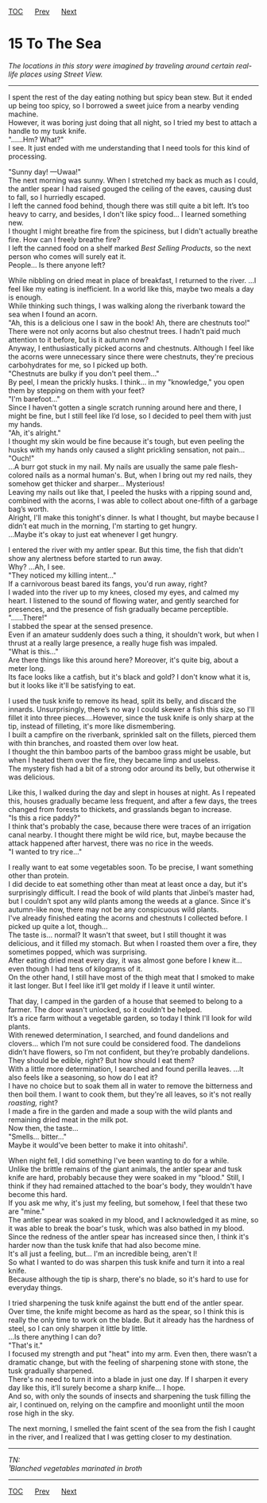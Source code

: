 [TOC](../readme.md)&nbsp;&nbsp;&nbsp;&nbsp;&nbsp;&nbsp;[Prev](section_0014.md)&nbsp;&nbsp;&nbsp;&nbsp;&nbsp;&nbsp;[Next](section_0016.md)



# 15 To The Sea

*The locations in this story were imagined by traveling around certain
real-life places using Street View.*  

------------------------------------------------------------------------

  
I spent the rest of the day eating nothing but spicy bean stew. But it
ended up being too spicy, so I borrowed a sweet juice from a nearby
vending machine.  
However, it was boring just doing that all night, so I tried my best to
attach a handle to my tusk knife.  
"……Hm? What?"  
I see. It just ended with me understanding that I need tools for this
kind of processing.  
  
"Sunny day! —Uwaa!"  
The next morning was sunny. When I stretched my back as much as I could,
the antler spear I had raised gouged the ceiling of the eaves, causing
dust to fall, so I hurriedly escaped.  
I left the canned food behind, though there was still quite a bit left.
It’s too heavy to carry, and besides, I don't like spicy food… I learned
something new.  
I thought I might breathe fire from the spiciness, but I didn't actually
breathe fire. How can I freely breathe fire?  
I left the canned food on a shelf marked *Best Selling Products*, so the
next person who comes will surely eat it.  
People… Is there anyone left?  
  
While nibbling on dried meat in place of breakfast, I returned to the
river. …I feel like my eating is inefficient. In a world like this,
maybe two meals a day is enough.  
While thinking such things, I was walking along the riverbank toward the
sea when I found an acorn.  
"Ah, this is a delicious one I saw in the book! Ah, there are chestnuts
too!"  
There were not only acorns but also chestnut trees. I hadn't paid much
attention to it before, but is it autumn now?  
Anyway, I enthusiastically picked acorns and chestnuts. Although I feel
like the acorns were unnecessary since there were chestnuts, they're
precious carbohydrates for me, so I picked up both.  
"Chestnuts are bulky if you don't peel them…"  
By peel, I mean the prickly husks. I think… in my "knowledge," you open
them by stepping on them with your feet?  
"I'm barefoot…"  
Since I haven't gotten a single scratch running around here and there, I
might be fine, but I still feel like I’d lose, so I decided to peel them
with just my hands.  
"Ah, it's alright."  
I thought my skin would be fine because it's tough, but even peeling the
husks with my hands only caused a slight prickling sensation, not
pain…  
"Ouch!"  
…A burr got stuck in my nail. My nails are usually the same pale
flesh-colored nails as a normal human's. But, when I bring out my red
nails, they somehow get thicker and sharper… Mysterious!  
Leaving my nails out like that, I peeled the husks with a ripping sound
and, combined with the acorns, I was able to collect about one-fifth of
a garbage bag’s worth.  
Alright, I'll make this tonight's dinner. Is what I thought, but maybe
because I didn’t eat much in the morning, I'm starting to get hungry.  
…Maybe it's okay to just eat whenever I get hungry.  
  
I entered the river with my antler spear. But this time, the fish that
didn't show any alertness before started to run away.  
Why? …Ah, I see.  
"They noticed my killing intent…"  
If a carnivorous beast bared its fangs, you'd run away, right?  
I waded into the river up to my knees, closed my eyes, and calmed my
heart. I listened to the sound of flowing water, and gently searched for
presences, and the presence of fish gradually became perceptible.  
"……There!"  
I stabbed the spear at the sensed presence.  
Even if an amateur suddenly does such a thing, it shouldn't work, but
when I thrust at a really large presence, a really huge fish was
impaled.  
"What is this…"  
Are there things like this around here? Moreover, it's quite big, about
a meter long.  
Its face looks like a catfish, but it's black and gold? I don't know
what it is, but it looks like it'll be satisfying to eat.  
  
I used the tusk knife to remove its head, split its belly, and discard
the innards. Unsurprisingly, there’s no way I could skewer a fish this
size, so I'll fillet it into three pieces.…However, since the tusk knife
is only sharp at the tip, instead of filleting, it's more like
dismembering.  
I built a campfire on the riverbank, sprinkled salt on the fillets,
pierced them with thin branches, and roasted them over low heat.  
I thought the thin bamboo parts of the bamboo grass might be usable, but
when I heated them over the fire, they became limp and useless.  
The mystery fish had a bit of a strong odor around its belly, but
otherwise it was delicious.  
  
Like this, I walked during the day and slept in houses at night. As I
repeated this, houses gradually became less frequent, and after a few
days, the trees changed from forests to thickets, and grasslands began
to increase.  
"Is this a rice paddy?"  
I think that's probably the case, because there were traces of an
irrigation canal nearby. I thought there might be wild rice, but, maybe
because the attack happened after harvest, there was no rice in the
weeds.  
"I wanted to try rice…"  
  
I really want to eat some vegetables soon. To be precise, I want
something other than protein.  
I did decide to eat something other than meat at least once a day, but
it's surprisingly difficult. I read the book of wild plants that
Jinbei’s master had, but I couldn’t spot any wild plants among the weeds
at a glance. Since it's autumn-like now, there may not be any
conspicuous wild plants.  
I've already finished eating the acorns and chestnuts I collected
before. I picked up quite a lot, though…  
The taste is… normal? It wasn't that sweet, but I still thought it was
delicious, and it filled my stomach. But when I roasted them over a
fire, they sometimes popped, which was surprising.  
After eating dried meat every day, it was almost gone before I knew it…
even though I had tens of kilograms of it.  
On the other hand, I still have most of the thigh meat that I smoked to
make it last longer. But I feel like it’ll get moldy if I leave it until
winter.  
  
That day, I camped in the garden of a house that seemed to belong to a
farmer. The door wasn't unlocked, so it couldn’t be helped.  
It’s a rice farm without a vegetable garden, so today I think I'll look
for wild plants.  
With renewed determination, I searched, and found dandelions and
clovers… which I’m not sure could be considered food. The dandelions
didn’t have flowers, so I’m not confident, but they’re probably
dandelions.  
They should be edible, right? But how should I eat them?  
With a little more determination, I searched and found perilla leaves.
…It also feels like a seasoning, so how do I eat it?  
I have no choice but to soak them all in water to remove the bitterness
and then boil them. I want to cook them, but they're all leaves, so it's
not really *roasting,* right?  
I made a fire in the garden and made a soup with the wild plants and
remaining dried meat in the milk pot.  
Now then, the taste…  
"Smells… bitter…"  
Maybe it would’ve been better to make it into ohitashi¹.  
  
When night fell, I did something I've been wanting to do for a while.  
Unlike the brittle remains of the giant animals, the antler spear and
tusk knife are hard, probably because they were soaked in my "blood."
Still, I think if they had remained attached to the boar's body, they
wouldn't have become this hard.  
If you ask me why, it's just my feeling, but somehow, I feel that these
two are "mine."  
The antler spear was soaked in my blood, and I acknowledged it as mine,
so it was able to break the boar's tusk, which was also bathed in my
blood. Since the redness of the antler spear has increased since then, I
think it's harder now than the tusk knife that had also become mine.  
It's all just a feeling, but... I'm an incredible being, aren't I!  
So what I wanted to do was sharpen this tusk knife and turn it into a
real knife.  
Because although the tip is sharp, there's no blade, so it's hard to use
for everyday things.  
  
I tried sharpening the tusk knife against the butt end of the antler
spear.  
Over time, the knife might become as hard as the spear, so I think this
is really the only time to work on the blade. But it already has the
hardness of steel, so I can only sharpen it little by little.  
...Is there anything I can do?  
"That's it."  
I focused my strength and put "heat" into my arm. Even then, there
wasn’t a dramatic change, but with the feeling of sharpening stone with
stone, the tusk gradually sharpened.  
There's no need to turn it into a blade in just one day. If I sharpen it
every day like this, it’ll surely become a sharp knife… I hope.  
And so, with only the sounds of insects and sharpening the tusk filling
the air, I continued on, relying on the campfire and moonlight until the
moon rose high in the sky.  
  
The next morning, I smelled the faint scent of the sea from the fish I
caught in the river, and I realized that I was getting closer to my
destination.  
  
  
  

------------------------------------------------------------------------

*TN:  
¹Blanched vegetables marinated in broth*  
  


---
[TOC](../readme.md)&nbsp;&nbsp;&nbsp;&nbsp;&nbsp;&nbsp;[Prev](section_0014.md)&nbsp;&nbsp;&nbsp;&nbsp;&nbsp;&nbsp;[Next](section_0016.md)

